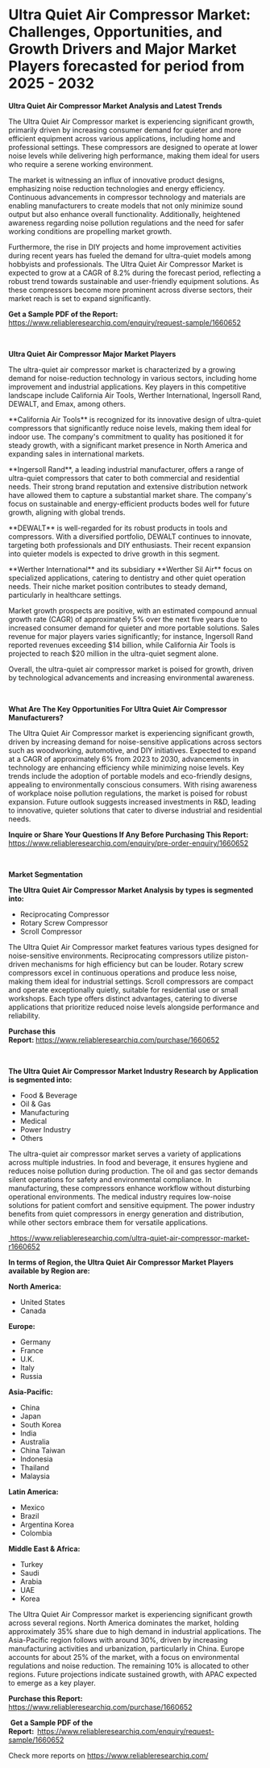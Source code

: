 <p><h1>Ultra Quiet Air Compressor Market: Challenges, Opportunities, and Growth Drivers and Major Market Players forecasted for period from 2025 - 2032</h1></p><p><strong>Ultra Quiet Air Compressor Market Analysis and Latest Trends</strong></p>
<p><p>The Ultra Quiet Air Compressor market is experiencing significant growth, primarily driven by increasing consumer demand for quieter and more efficient equipment across various applications, including home and professional settings. These compressors are designed to operate at lower noise levels while delivering high performance, making them ideal for users who require a serene working environment. </p><p>The market is witnessing an influx of innovative product designs, emphasizing noise reduction technologies and energy efficiency. Continuous advancements in compressor technology and materials are enabling manufacturers to create models that not only minimize sound output but also enhance overall functionality. Additionally, heightened awareness regarding noise pollution regulations and the need for safer working conditions are propelling market growth.</p><p>Furthermore, the rise in DIY projects and home improvement activities during recent years has fueled the demand for ultra-quiet models among hobbyists and professionals. The Ultra Quiet Air Compressor Market is expected to grow at a CAGR of 8.2% during the forecast period, reflecting a robust trend towards sustainable and user-friendly equipment solutions. As these compressors become more prominent across diverse sectors, their market reach is set to expand significantly.</p></p>
<p><strong>Get a Sample PDF of the Report:&nbsp;</strong> <a href="https://www.reliableresearchiq.com/enquiry/request-sample/1660652?utm_campaign=2886&utm_medium=2&utm_source=Github&utm_content=ia&utm_term=10042025&utm_id=ultra-quiet-air-compressor">https://www.reliableresearchiq.com/enquiry/request-sample/1660652</a></p>
<p>&nbsp;</p>
<p><strong>Ultra Quiet Air Compressor Major Market Players</strong></p>
<p><p>The ultra-quiet air compressor market is characterized by a growing demand for noise-reduction technology in various sectors, including home improvement and industrial applications. Key players in this competitive landscape include California Air Tools, Werther International, Ingersoll Rand, DEWALT, and Emax, among others.</p><p>**California Air Tools** is recognized for its innovative design of ultra-quiet compressors that significantly reduce noise levels, making them ideal for indoor use. The company's commitment to quality has positioned it for steady growth, with a significant market presence in North America and expanding sales in international markets.</p><p>**Ingersoll Rand**, a leading industrial manufacturer, offers a range of ultra-quiet compressors that cater to both commercial and residential needs. Their strong brand reputation and extensive distribution network have allowed them to capture a substantial market share. The company's focus on sustainable and energy-efficient products bodes well for future growth, aligning with global trends.</p><p>**DEWALT** is well-regarded for its robust products in tools and compressors. With a diversified portfolio, DEWALT continues to innovate, targeting both professionals and DIY enthusiasts. Their recent expansion into quieter models is expected to drive growth in this segment.</p><p>**Werther International** and its subsidiary **Werther Sil Air** focus on specialized applications, catering to dentistry and other quiet operation needs. Their niche market position contributes to steady demand, particularly in healthcare settings.</p><p>Market growth prospects are positive, with an estimated compound annual growth rate (CAGR) of approximately 5% over the next five years due to increased consumer demand for quieter and more portable solutions. Sales revenue for major players varies significantly; for instance, Ingersoll Rand reported revenues exceeding $14 billion, while California Air Tools is projected to reach $20 million in the ultra-quiet segment alone.</p><p>Overall, the ultra-quiet air compressor market is poised for growth, driven by technological advancements and increasing environmental awareness.</p></p>
<p>&nbsp;</p>
<p><strong>What Are The Key Opportunities For Ultra Quiet Air Compressor Manufacturers?</strong></p>
<p><p>The Ultra Quiet Air Compressor market is experiencing significant growth, driven by increasing demand for noise-sensitive applications across sectors such as woodworking, automotive, and DIY initiatives. Expected to expand at a CAGR of approximately 6% from 2023 to 2030, advancements in technology are enhancing efficiency while minimizing noise levels. Key trends include the adoption of portable models and eco-friendly designs, appealing to environmentally conscious consumers. With rising awareness of workplace noise pollution regulations, the market is poised for robust expansion. Future outlook suggests increased investments in R&D, leading to innovative, quieter solutions that cater to diverse industrial and residential needs.</p></p>
<p><strong>Inquire or Share Your Questions If Any Before Purchasing This Report:</strong> <a href="https://www.reliableresearchiq.com/enquiry/pre-order-enquiry/1660652?utm_campaign=2886&utm_medium=2&utm_source=Github&utm_content=ia&utm_term=10042025&utm_id=ultra-quiet-air-compressor">https://www.reliableresearchiq.com/enquiry/pre-order-enquiry/1660652</a></p>
<p>&nbsp;</p>
<p><strong>Market Segmentation</strong></p>
<p><strong>The Ultra Quiet Air Compressor Market Analysis by types is segmented into:</strong></p>
<p><ul><li>Reciprocating Compressor</li><li>Rotary Screw Compressor</li><li>Scroll Compressor</li></ul></p>
<p><p>The Ultra Quiet Air Compressor market features various types designed for noise-sensitive environments. Reciprocating compressors utilize piston-driven mechanisms for high efficiency but can be louder. Rotary screw compressors excel in continuous operations and produce less noise, making them ideal for industrial settings. Scroll compressors are compact and operate exceptionally quietly, suitable for residential use or small workshops. Each type offers distinct advantages, catering to diverse applications that prioritize reduced noise levels alongside performance and reliability.</p></p>
<p><strong>Purchase this Report:&nbsp;</strong><a href="https://www.reliableresearchiq.com/purchase/1660652?utm_campaign=2886&utm_medium=2&utm_source=Github&utm_content=ia&utm_term=10042025&utm_id=ultra-quiet-air-compressor">https://www.reliableresearchiq.com/purchase/1660652</a></p>
<p>&nbsp;</p>
<p><strong>The Ultra Quiet Air Compressor Market Industry Research by Application is segmented into:</strong></p>
<p><ul><li>Food & Beverage</li><li>Oil & Gas</li><li>Manufacturing</li><li>Medical</li><li>Power Industry</li><li>Others</li></ul></p>
<p><p>The ultra-quiet air compressor market serves a variety of applications across multiple industries. In food and beverage, it ensures hygiene and reduces noise pollution during production. The oil and gas sector demands silent operations for safety and environmental compliance. In manufacturing, these compressors enhance workflow without disturbing operational environments. The medical industry requires low-noise solutions for patient comfort and sensitive equipment. The power industry benefits from quiet compressors in energy generation and distribution, while other sectors embrace them for versatile applications.</p></p>
<p><a href="https://www.reliableresearchiq.com/ultra-quiet-air-compressor-market-r1660652?utm_campaign=2886&utm_medium=2&utm_source=Github&utm_content=ia&utm_term=10042025&utm_id=ultra-quiet-air-compressor">&nbsp;https://www.reliableresearchiq.com/ultra-quiet-air-compressor-market-r1660652</a></p>
<p><strong>In terms of Region, the Ultra Quiet Air Compressor Market Players available by Region are:</strong></p>
<p>
    <p> <strong> North America: </strong>
        <ul>
            <li>United States</li>
            <li>Canada</li>
        </ul>
        </p> 
    <p> <strong> Europe: </strong>
        <ul>
            <li>Germany</li>
            <li>France</li>
            <li>U.K.</li>
            <li>Italy</li>
            <li>Russia</li>
        </ul>
        </p> 
    <p> <strong> Asia-Pacific: </strong>
        <ul>
            <li>China</li>
            <li>Japan</li>
            <li>South Korea</li>
            <li>India</li>
            <li>Australia</li>
            <li>China Taiwan</li>
            <li>Indonesia</li>
            <li>Thailand</li>
            <li>Malaysia</li>
        </ul>
        </p> 
    <p> <strong> Latin America: </strong>
        <ul>
            <li>Mexico</li>
            <li>Brazil</li>
            <li>Argentina Korea</li>
            <li>Colombia</li>
        </ul>
        </p> 
    <p> <strong> Middle East & Africa: </strong>
        <ul>
            <li>Turkey</li>
            <li>Saudi</li>
            <li>Arabia</li>
            <li>UAE</li>
            <li>Korea</li>
        </ul>
    </p>
    </p>
<p><p>The Ultra Quiet Air Compressor market is experiencing significant growth across several regions. North America dominates the market, holding approximately 35% share due to high demand in industrial applications. The Asia-Pacific region follows with around 30%, driven by increasing manufacturing activities and urbanization, particularly in China. Europe accounts for about 25% of the market, with a focus on environmental regulations and noise reduction. The remaining 10% is allocated to other regions. Future projections indicate sustained growth, with APAC expected to emerge as a key player.</p></p>
<p><strong>Purchase this Report: </strong><a href="https://www.reliableresearchiq.com/purchase/1660652?utm_campaign=2886&utm_medium=2&utm_source=Github&utm_content=ia&utm_term=10042025&utm_id=ultra-quiet-air-compressor">https://www.reliableresearchiq.com/purchase/1660652</a></p>
<p>&nbsp;<strong>Get a Sample PDF of the Report:&nbsp;&nbsp;</strong><a href="https://www.reliableresearchiq.com/enquiry/request-sample/1660652?utm_campaign=2886&utm_medium=2&utm_source=Github&utm_content=ia&utm_term=10042025&utm_id=ultra-quiet-air-compressor">https://www.reliableresearchiq.com/enquiry/request-sample/1660652</a></p>
<p><strong></strong></p>
<p>Check more reports on <a href="https://www.reliableresearchiq.com/?utm_campaign=2886&utm_medium=2&utm_source=Github&utm_content=ia&utm_term=10042025&utm_id=ultra-quiet-air-compressor">https://www.reliableresearchiq.com/</a></p>